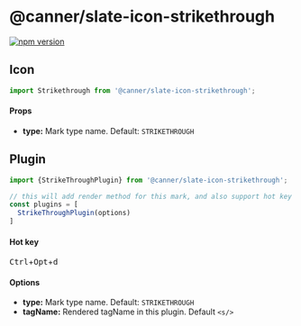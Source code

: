 # @canner/slate-icon-strikethrough

[![npm version](https://badge.fury.io/js/%40canner%2Fslate-icon-strikethrough.svg)](https://badge.fury.io/js/%40canner%2Fslate-icon-strikethrough)

## Icon

```js
import Strikethrough from '@canner/slate-icon-strikethrough';
```

#### Props

- **type:** Mark type name. Default: `STRIKETHROUGH`

## Plugin

```js
import {StrikeThroughPlugin} from '@canner/slate-icon-strikethrough';

// this will add render method for this mark, and also support hot key for bold.
const plugins = [
  StrikeThroughPlugin(options)
]
```

#### Hot key

<kbd>Ctrl</kbd>+<kbd>Opt</kbd>+<kbd>d</kbd>

#### Options

- **type:** Mark type name. Default: `STRIKETHROUGH`
- **tagName:** Rendered tagName in this plugin. Default `<s/>`

